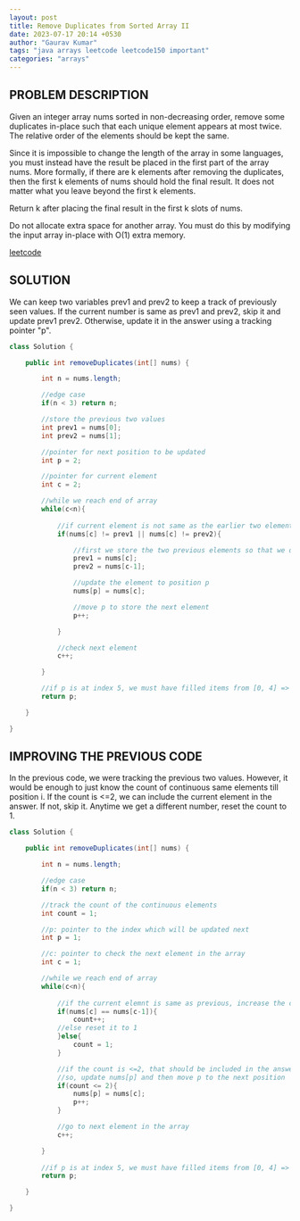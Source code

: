 ```yaml
---
layout: post
title: Remove Duplicates from Sorted Array II
date: 2023-07-17 20:14 +0530
author: "Gaurav Kumar"
tags: "java arrays leetcode leetcode150 important"
categories: "arrays"
---
```


## PROBLEM DESCRIPTION

Given an integer array nums sorted in non-decreasing order, remove some duplicates in-place such that each unique element appears at most twice. The relative order of the elements should be kept the same.  

Since it is impossible to change the length of the array in some languages, you must instead have the result be placed in the first part of the array nums. More formally, if there are k elements after removing the duplicates, then the first k elements of nums should hold the final result. It does not matter what you leave beyond the first k elements.  

Return k after placing the final result in the first k slots of nums.  

Do not allocate extra space for another array. You must do this by modifying the input array in-place with O(1) extra memory.  

[leetcode](https://leetcode.com/problems/remove-duplicates-from-sorted-array-ii/)

## SOLUTION

We can keep two variables prev1 and prev2 to keep a track of previously seen values. If the current number is same as prev1 and prev2, skip it and update prev1 prev2. Otherwise, update it in the answer using a tracking pointer "p".

```java
class Solution {

    public int removeDuplicates(int[] nums) {

        int n = nums.length;

        //edge case
        if(n < 3) return n;

        //store the previous two values
        int prev1 = nums[0];
        int prev2 = nums[1];

        //pointer for next position to be updated
        int p = 2;

        //pointer for current element
        int c = 2;

        //while we reach end of array
        while(c<n){
            
            //if current element is not same as the earlier two elements:
            if(nums[c] != prev1 || nums[c] != prev2){

                //first we store the two previous elements so that we don't lose them
                prev1 = nums[c];
                prev2 = nums[c-1];

                //update the element to position p
                nums[p] = nums[c];

                //move p to store the next element
                p++;

            }

            //check next element
            c++;

        }

        //if p is at index 5, we must have filled items from [0, 4] => size 5
        return p;   

    }

}
```

## IMPROVING THE PREVIOUS CODE

In the previous code, we were tracking the previous two values. However, it would be enough to just know the count of continuous same elements till position i. If the count is <=2, we can include the current element in the answer. If not, skip it. Anytime we get a different number, reset the count to 1.

```java
class Solution {

    public int removeDuplicates(int[] nums) {

        int n = nums.length;

        //edge case
        if(n < 3) return n;

        //track the count of the continuous elements
        int count = 1;

        //p: pointer to the index which will be updated next
        int p = 1;

        //c: pointer to check the next element in the array
        int c = 1;

        //while we reach end of array
        while(c<n){
            
            //if the current elemnt is same as previous, increase the count by 1
            if(nums[c] == nums[c-1]){
                count++;
            //else reset it to 1
            }else{
                count = 1;
            }

            //if the count is <=2, that should be included in the answer
            //so, update nums[p] and then move p to the next position
            if(count <= 2){
                nums[p] = nums[c];
                p++;
            }

            //go to next element in the array
            c++;

        }
        
        //if p is at index 5, we must have filled items from [0, 4] => size 5
        return p;

    }

}
```

